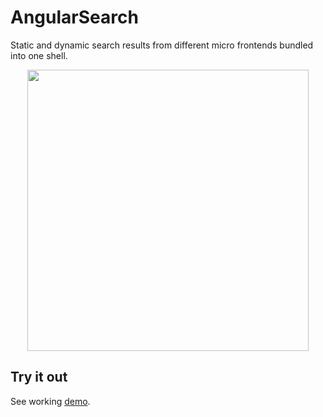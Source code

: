 # AngularSearch

Static and dynamic search results from different micro frontends bundled into one shell.

<p style="text-align: center;"><img src="https://raw.githubusercontent.com/jsaldanaperez/app/main/.diagrams/apps.drawio.png" width="450"></p>

## Try it out

See working <a href="https://polite-sea-0ef513703.azurestaticapps.net">demo</a>.
